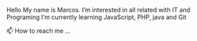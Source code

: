 Hello My name is Marcos. 
I’m interested in all related with IT and Programing
I’m currently learning JavaScript, PHP, java and Git

📫 How to reach me ...

<!---
MarcosRodrigoGarcia/MarcosRodrigoGarcia is a ✨ special ✨ repository because its `README.md` (this file) appears on your GitHub profile.
You can click the Preview link to take a look at your changes.
--->
